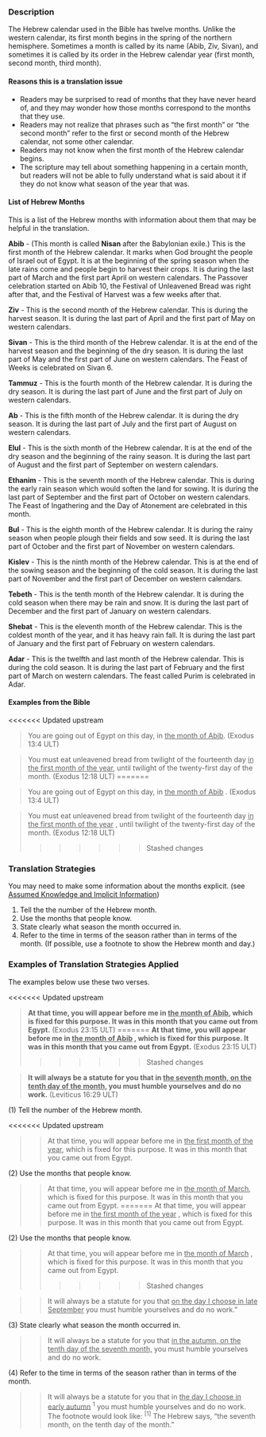 

### Description

The Hebrew calendar used in the Bible has twelve months. Unlike the western calendar, its first month begins  in the spring of the northern hemisphere. Sometimes a month is called by its name (Abib, Ziv, Sivan), and sometimes it is called by its order in the Hebrew calendar year (first month, second month, third month).

#### Reasons this is a translation issue

* Readers may be surprised to read of months that they have never heard of, and they may wonder how those months correspond to the months that they use.
* Readers may not realize that phrases such as “the first month” or “the second month” refer to the first or second month of the Hebrew calendar, not some other calendar.
* Readers may not know when the first month of the Hebrew calendar begins.
* The scripture may tell about something happening in a certain month, but readers will not be able to fully understand what is said about it if they do not know what season of the year that was.

#### List of Hebrew Months

This is a list of the Hebrew months with information about them that may be helpful in the translation.

**Abib** - (This month is called **Nisan** after the Babylonian exile.) This is the first month of the Hebrew calendar. It marks when God brought the people of Israel out of Egypt. It is at the beginning of the spring season when the late rains come and people begin to harvest their crops. It is during the last part of March and the first part April on western calendars. The Passover celebration started on Abib 10, the Festival of Unleavened Bread was right after that, and the Festival of Harvest was a few weeks after that.

**Ziv** - This is the second month of the Hebrew calendar. This is during the harvest season. It is during the last part of April and the first part of May on western calendars.

**Sivan** - This is the third month of the Hebrew calendar. It is at the end of the harvest season and the beginning of the dry season. It is during the last part of May and the first part of June on western calendars. The Feast of Weeks is celebrated on Sivan 6.

**Tammuz** - This is the fourth month of the Hebrew calendar. It is during the dry season. It is during the last part of June and the first part of July on western calendars.

**Ab** - This is the fifth month of the Hebrew calendar. It is during the dry season. It is during the last part of July and the first part of August on western calendars.

**Elul** - This is the sixth month of the Hebrew calendar. It is at the end of the dry season and the beginning of the rainy season. It is during the last part of August and the first part of September on western calendars.

**Ethanim** - This is the seventh month of the Hebrew calendar. This is during the early rain season which would soften the land for sowing. It is during the last part of September and the first part of October on western calendars. The Feast of Ingathering and the Day of Atonement are celebrated in this month.

**Bul** - This is the eighth month of the Hebrew calendar. It is during the rainy season when people plough their fields and sow seed. It is during the last part of October and the first part of November on western calendars.

**Kislev** - This is the ninth month of the Hebrew calendar. This is at the end of the sowing season and the beginning of the cold season. It is during the last part of November and the first part of December on western calendars.

**Tebeth** - This is the tenth month of the Hebrew calendar. It is during the cold season when there may be rain and snow. It is during the last part of December and the first part of January on western calendars.

**Shebat** - This is the eleventh month of the Hebrew calendar. This is the coldest month of the year, and it has heavy rain fall. It is during the last part of January and the first part of February on western calendars.

**Adar** - This is the twelfth and last month of the Hebrew calendar. This is during the cold season. It is during the last part of February and the first part of March on western calendars. The feast called Purim is celebrated in Adar.

#### Examples from the Bible

<<<<<<< Updated upstream
<blockquote> You are going out of Egypt on this day, in <u>the month of Abib</u>. (Exodus 13:4 ULT) </blockquote> 

> You must eat unleavened bread from twilight of the fourteenth day <u>in the first month of the year</u>, until twilight of the twenty-first day of the month. (Exodus 12:18 ULT)
=======
<blockquote> You are going out of Egypt on this day, in <u>the month of Abib</u> . (Exodus 13:4 ULT) </blockquote> 

> You must eat unleavened bread from twilight of the fourteenth day <u>in the first month of the year</u> , until twilight of the twenty-first day of the month. (Exodus 12:18 ULT)
>>>>>>> Stashed changes

### Translation Strategies

You may need to make some information about the months explicit. (see [Assumed Knowledge and Implicit Information](../figs-explicit/01.md))

1. Tell the the number of the Hebrew month.
1. Use the months that people know.
1. State clearly what season the month occurred in.
1. Refer to the time in terms of the season rather than in terms of the month. (If possible, use a footnote to show the Hebrew month and day.)

### Examples of Translation Strategies Applied

The examples below use these two verses.

<<<<<<< Updated upstream
> **At that time, you will appear before me in <u>the month of Abib</u>, which is fixed for this purpose. It was in this month that you came out from Egypt.** (Exodus 23:15 ULT)
=======
> **At that time, you will appear before me in <u>the month of Abib</u> , which is fixed for this purpose. It was in this month that you came out from Egypt.** (Exodus 23:15 ULT)
>>>>>>> Stashed changes

> **It will always be a statute for you that in <u>the seventh month, on the tenth day of the month,</u> you must humble yourselves and do no work.** (Leviticus 16:29 ULT)

(1) Tell the number of the Hebrew month.

<<<<<<< Updated upstream
>> At that time, you will appear before me in <u>the first month of the year</u>, which is fixed for this purpose. It was in this month that you came out from Egypt.

(2) Use the months that people know.

>> At that time, you will appear before me in <u>the month of March</u>, which is fixed for this purpose. It was in this month that you came out from Egypt.
=======
>> At that time, you will appear before me in <u>the first month of the year</u> , which is fixed for this purpose. It was in this month that you came out from Egypt.

(2) Use the months that people know.

>> At that time, you will appear before me in <u>the month of March</u> , which is fixed for this purpose. It was in this month that you came out from Egypt.
>>>>>>> Stashed changes

>> It will always be a statute for you that <u>on the day I choose in late September</u> you must humble yourselves and do no work.”

(3) State clearly what season the month occurred in.

>> It will always be a statute for you that <u>in the autumn, on the tenth day of the seventh month,</u> you must humble yourselves and do no work.

(4) Refer to the time in terms of the season rather than in terms of the month.

>> It will always be a statute for you that in <u>the day I choose in early autumn</u> <sup> 1</sup> you must humble yourselves and do no work.
>> The footnote would look like:
>> <sup> [1]</sup> The Hebrew says, “the seventh month, on the tenth day of the month.”

